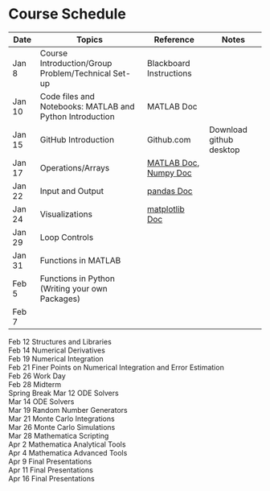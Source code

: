 # Course Schedule

|Date |	Topics | Reference | Notes |
|-----| -----|-----|-----|
|Jan 8 | Course Introduction/Group Problem/Technical Set-up |Blackboard Instructions | |
|Jan 10 |	Code files and Notebooks: MATLAB and Python Introduction | MATLAB Doc	| |
|Jan 15	| GitHub Introduction |	Github.com	| Download github desktop |
|Jan 17	| Operations/Arrays	| [MATLAB Doc](http://www.mathworks.com/help/matlab/), [Numpy Doc](https://docs.scipy.org/doc/) | |	
|Jan 22	| Input and Output	| [pandas Doc](http://pandas.pydata.org/pandas-docs/stable/) | |	
|Jan 24	| Visualizations		| [matplotlib Doc](https://matplotlib.org/users/pyplot_tutorial.html) | |
|Jan 29 | Loop Controls | | |		
|Jan 31 |	Functions in MATLAB | | |		
|Feb 5 | Functions in Python (Writing your own Packages) | | |
|Feb 7 | 
Feb 12	Structures and Libraries		
Feb 14	Numerical Derivatives		
Feb 19	Numerical Integration		
Feb 21	Finer Points on Numerical Integration and Error Estimation		
Feb 26	Work Day		
Feb 28	Midterm		
Spring Break
Mar 12	ODE Solvers		
Mar 14	ODE Solvers		
Mar 19	Random Number Generators		
Mar 21	Monte Carlo Integrations		
Mar 26	Monte Carlo Simulations		
Mar 28	Mathematica Scripting		
Apr 2	Mathematica Analytical Tools		
Apr 4	Mathematica Advanced Tools		
Apr 9	Final Presentations		
Apr 11	Final Presentations		
Apr 16	Final Presentations		
